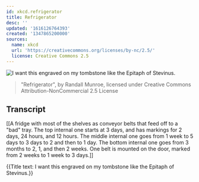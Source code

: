 ```yaml
---
id: xkcd.refrigerator
title: Refrigerator
desc: ''
updated: '1616126764393'
created: '1347865200000'
sources:
  name: xkcd
  url: 'https://creativecommons.org/licenses/by-nc/2.5/'
  license: Creative Commons 2.5
---
```

![I want this engraved on my tombstone like the Epitaph of Stevinus.](https://imgs.xkcd.com/comics/refrigerator.png)
> "Refrigerator", by Randall Munroe, licensed under Creative Commons Attribution-NonCommercial 2.5 License

## Transcript
[[A fridge with most of the shelves as conveyor belts that feed off to a "bad" tray.  The top internal one starts at 3 days, and has markings for 2 days, 24 hours, and 12 hours.  The middle internal one goes from 1 week to 5 days to 3 days to 2 and then to 1 day.  The bottom internal one goes from 3 months to 2, 1, and then 2 weeks.  One belt is mounted on the door, marked from 2 weeks to 1 week to 3 days.]]

{{Title text: I want this engraved on my tombstone like the Epitaph of Stevinus.}}
